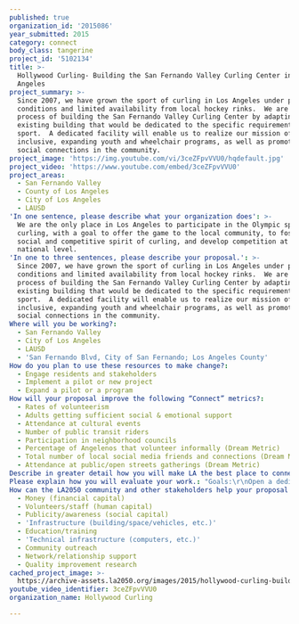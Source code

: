 ```yaml
---
published: true
organization_id: '2015086'
year_submitted: 2015
category: connect
body_class: tangerine
project_id: '5102134'
title: >-
  Hollywood Curling- Building the San Fernando Valley Curling Center in Los
  Angeles
project_summary: >-
  Since 2007, we have grown the sport of curling in Los Angeles under poor ice
  conditions and limited availability from local hockey rinks.  We are in the
  process of building the San Fernando Valley Curling Center by adapting an
  existing building that would be dedicated to the specific requirements of this
  sport.  A dedicated facility will enable us to realize our mission of being
  inclusive, expanding youth and wheelchair programs, as well as promote lasting
  social connections in the community.
project_image: 'https://img.youtube.com/vi/3ceZFpvVVU0/hqdefault.jpg'
project_video: 'https://www.youtube.com/embed/3ceZFpvVVU0'
project_areas:
  - San Fernando Valley
  - County of Los Angeles
  - City of Los Angeles
  - LAUSD
'In one sentence, please describe what your organization does': >-
  We are the only place in Los Angeles to participate in the Olympic sport of
  curling, with a goal to offer the game to the local community, to foster the
  social and competitive spirit of curling, and develop competition at a local &
  national level.
'In one to three sentences, please describe your proposal.': >-
  Since 2007, we have grown the sport of curling in Los Angeles under poor ice
  conditions and limited availability from local hockey rinks.  We are in the
  process of building the San Fernando Valley Curling Center by adapting an
  existing building that would be dedicated to the specific requirements of this
  sport.  A dedicated facility will enable us to realize our mission of being
  inclusive, expanding youth and wheelchair programs, as well as promote lasting
  social connections in the community.
Where will you be working?:
  - San Fernando Valley
  - City of Los Angeles
  - LAUSD
  - 'San Fernando Blvd, City of San Fernando; Los Angeles County'
How do you plan to use these resources to make change?:
  - Engage residents and stakeholders
  - Implement a pilot or new project
  - Expand a pilot or a program
How will your proposal improve the following “Connect” metrics?:
  - Rates of volunteerism
  - Adults getting sufficient social & emotional support
  - Attendance at cultural events
  - Number of public transit riders
  - Participation in neighborhood councils
  - Percentage of Angelenos that volunteer informally (Dream Metric)
  - Total number of local social media friends and connections (Dream Metric)
  - Attendance at public/open streets gatherings (Dream Metric)
Describe in greater detail how you will make LA the best place to connect.: "Curling is one of the fastest growing sports in the world. Last year, we taught over 1500 people how to curl during and after the 2014 Olympics, with most of our events selling out, and the demand outpaced our limited ice availability from local hockey rinks. \r\n\r\nAccessibility & Equality\r\n\r\nAccessibility is what makes the sport of curling uniquely social, connecting people from all walks of life. Anyone can learn how to curl, including kids, seniors, men, women, and those that are wheelchair bound. The unique social aspect of the sport encourages connections with fellow league players in your own community, as well as fellow curlers from across the country at various tournaments. Curling is a sport where a CEO can be captained by a college student, where men and women play on equal footing, and wheelchair curlers can play alongside those who are not. A person who learned to play last week can end up playing with an Olympian in a tournament next week. Curling is a catalyst to enable people to come together, gain emotional support, and create lifelong friendships and bonds.\r\n\r\nYouth Initiatives\r\n\r\nIn our dedicated facility, we plan on expanding our School of Rocks program, where we first teach the game to kids in school gymnasiums using a floor curling set up, and then we get them on the ice to participate in a safe, challenging, and rewarding sport. In our current arrangement with local hockey rinks, we lack the ability to offer after school programming at times suitable for our younger members. A dedicated facility would allow us to offer youth leagues, family programming, and afterschool mentorship programs to local kids and young adults. \r\n\r\nVolunteerism\r\n\r\nAs a volunteer run, 501-(c)-3 non-profit organization, we rely on our members to volunteer their time and energy to promote the sport through teaching beginner Learn to Curl classes, assisting with corporate events, and assisting with community outreach events. Past community events where we have brought our portable street curling set up include CicLAvia and the recent inaugural San Fernando Chile Festival. Additionally, our volunteers will be encouraged to participate in activities with partner organizations, via community outreach, youth coaching and supervision, and accessibility programs."
Please explain how you will evaluate your work.: "Goals:\r\nOpen a dedicated curling facility. The completion of this task is our first evaluation marker.\r\n\r\nIntroduction and exposure of the sport to local Angelenos. Success of this goal will be measured quantitatively by:\r\n- The number of members\r\n- The number of active leagues\r\n- Attendance at tournaments & intro lessons\r\n- Learn to curl attendance\r\n- Number of private events\r\n- National and regional events hosted\r\n\r\nIncreased Annual Growth: Goal of 400+ members within 5 years through marketing and outreach efforts. \r\n\r\nExpansion of Specialty Leagues: In addition to our open and skills specific leagues, we plan to have youth, college, LGBT, municipal, and studio leagues. Additionally, corporate team building events and private parties.  This goal will be evaluated based on the variety of programming achieved within the first 3-5 years with outreach into those respective communities."
How can the LA2050 community and other stakeholders help your proposal succeed?:
  - Money (financial capital)
  - Volunteers/staff (human capital)
  - Publicity/awareness (social capital)
  - 'Infrastructure (building/space/vehicles, etc.)'
  - Education/training
  - 'Technical infrastructure (computers, etc.)'
  - Community outreach
  - Network/relationship support
  - Quality improvement research
cached_project_image: >-
  https://archive-assets.la2050.org/images/2015/hollywood-curling-building-the-san-fernando-valley-curling-center-in-los-angeles/img.youtube.com/vi/3ceZFpvVVU0/hqdefault.jpg
youtube_video_identifier: 3ceZFpvVVU0
organization_name: Hollywood Curling

---
```

